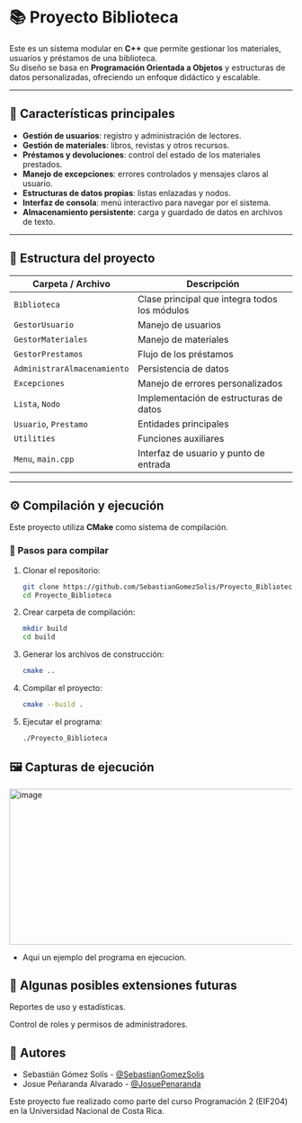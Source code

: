# 📚 Proyecto Biblioteca

Este es un sistema modular en **C++** que permite gestionar los materiales, usuarios y préstamos de una biblioteca.  
Su diseño se basa en **Programación Orientada a Objetos** y estructuras de datos personalizadas, ofreciendo un enfoque didáctico y escalable.

---

## 🚀 Características principales

- **Gestión de usuarios**: registro y administración de lectores.
- **Gestión de materiales**: libros, revistas y otros recursos.
- **Préstamos y devoluciones**: control del estado de los materiales prestados.
- **Manejo de excepciones**: errores controlados y mensajes claros al usuario.
- **Estructuras de datos propias**: listas enlazadas y nodos.
- **Interfaz de consola**: menú interactivo para navegar por el sistema.
- **Almacenamiento persistente**: carga y guardado de datos en archivos de texto.

---

## 📂 Estructura del proyecto

| Carpeta / Archivo             | Descripción |
|-------------------------------|-------------|
| `Biblioteca`                | Clase principal que integra todos los módulos |
| `GestorUsuario`             | Manejo de usuarios |
| `GestorMateriales`          | Manejo de materiales |
| `GestorPrestamos`           | Flujo de los préstamos |
| `AdministrarAlmacenamiento` | Persistencia de datos |
| `Excepciones`               | Manejo de errores personalizados |
| `Lista`, `Nodo`           | Implementación de estructuras de datos |
| `Usuario`, `Prestamo`     | Entidades principales |
| `Utilities`                 | Funciones auxiliares |
| `Menu`, `main.cpp`          | Interfaz de usuario y punto de entrada |

---

## ⚙️ Compilación y ejecución

Este proyecto utiliza **CMake** como sistema de compilación.  

### 🔧 Pasos para compilar

1. Clonar el repositorio:
   ```bash
   git clone https://github.com/SebastianGomezSolis/Proyecto_Biblioteca.git
   cd Proyecto_Biblioteca
2. Crear carpeta de compilación:
   ```bash
   mkdir build
   cd build
3. Generar los archivos de construcción:
   ```bash
   cmake ..
4. Compilar el proyecto:
   ```bash
   cmake --build .
5. Ejecutar el programa:
   ```bash
   ./Proyecto_Biblioteca

## 🖼️ Capturas de ejecución

<img width="691" height="277" alt="image" src="https://github.com/user-attachments/assets/c68fb9ad-5859-48f8-a3e5-3f110dac254e" />

- Aqui un ejemplo del programa en ejecucion.

## 🔮 Algunas posibles extensiones futuras

Reportes de uso y estadísticas.

Control de roles y permisos de administradores.

## 👥 Autores

- Sebastián Gómez Solís - [@SebastianGomezSolis](https://github.com/SebastianGomezSolis)
- Josue Peñaranda Alvarado - [@JosuePenaranda](https://github.com/JosuePenaranda)

Este proyecto fue realizado como parte del curso Programación 2 (EIF204) en la Universidad Nacional de Costa Rica.





